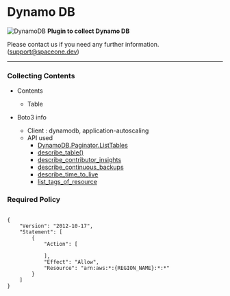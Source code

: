 # Dynamo DB

![DynamoDB](https://spaceone-custom-assets.s3.ap-northeast-2.amazonaws.com/console-assets/icons/cloud-services/aws/Amazon-DynamoDB.svg)
**Plugin to collect Dynamo DB**

Please contact us if you need any further information. (<support@spaceone.dev>)

---

### Collecting Contents

- Contents
  - Table
  
- Boto3 info
  - Client : dynamodb, application-autoscaling
  - API used
    - [DynamoDB.Paginator.ListTables](https://boto3.amazonaws.com/v1/documentation/api/latest/reference/services/docdb.html#DocDB.Paginator.DescribeDBClusters)
    - [describe_table()](https://boto3.amazonaws.com/v1/documentation/api/latest/reference/services/dynamodb.html#DynamoDB.Client.describe_table)
    - [describe_contributor_insights](https://boto3.amazonaws.com/v1/documentation/api/latest/reference/services/dynamodb.html#DynamoDB.Client.describe_contributor_insights)
    - [describe_continuous_backups](https://boto3.amazonaws.com/v1/documentation/api/latest/reference/services/dynamodb.html#DynamoDB.Client.describe_continuous_backups)
    - [describe_time_to_live](https://boto3.amazonaws.com/v1/documentation/api/latest/reference/services/dynamodb.html#DynamoDB.Client.describe_time_to_live)
    - [list_tags_of_resource](https://boto3.amazonaws.com/v1/documentation/api/latest/reference/services/dynamodb.html#DynamoDB.Client.list_tags_of_resource)
  

### Required Policy
  
<pre>
<code>
{
    "Version": "2012-10-17",
    "Statement": [
        {
            "Action": [
              
            ],
            "Effect": "Allow",
            "Resource": "arn:aws:*:{REGION_NAME}:*:*"
        }
    ]
}
</code>
</pre>
